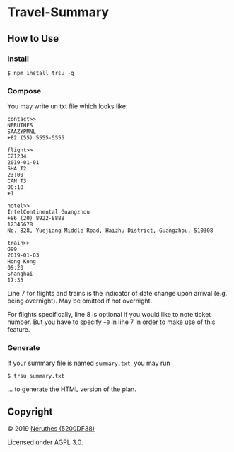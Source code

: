 # Travel-Summary

## How to Use

### Install

```
$ npm install trsu -g
```

### Compose

You may write un txt file which looks like:

```
contact>>
NERUTHES
SAAZYPMNL
+82 (55) 5555-5555

flight>>
CZ1234
2019-01-01
SHA T2
23:00
CAN T3
00:10
+1

hotel>>
IntelContinental Guangzhou
+86 (20) 8922-8888
12345678
No. 828, Yuejiang Middle Road, Haizhu District, Guangzhou, 510308

train>>
G99
2019-01-03
Hong Kong
09:20
Shanghai
17:35
```

Line 7 for flights and trains is the indicator of date change upon arrival (e.g. being overnight). May be omitted if not overnight.

For flights specifically, line 8 is optional if you would like to note ticket number. But you have to specify `+0` in line 7 in order to make use of this feature.

### Generate

If your summary file is named `summary.txt`, you may run

```
$ trsu summary.txt
```

... to generate the HTML version of the plan.

## Copyright

© 2019 [Neruthes (5200DF38)](https://neruthes.xyz)

Licensed under AGPL 3.0.
